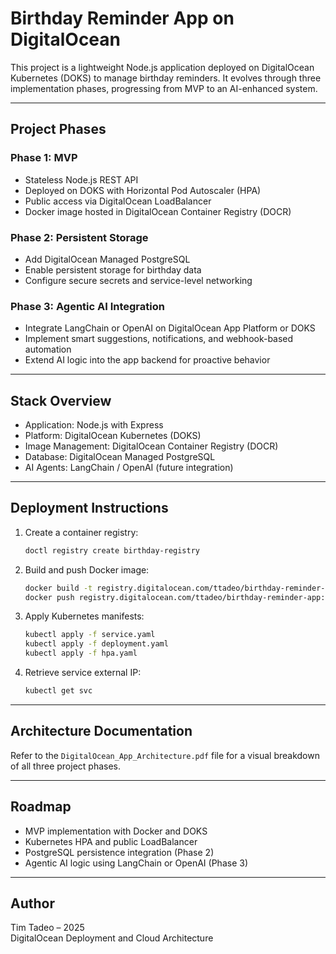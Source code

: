 
# Birthday Reminder App on DigitalOcean

This project is a lightweight Node.js application deployed on DigitalOcean Kubernetes (DOKS) to manage birthday reminders. It evolves through three implementation phases, progressing from MVP to an AI-enhanced system.

---

## Project Phases

### Phase 1: MVP

- Stateless Node.js REST API
- Deployed on DOKS with Horizontal Pod Autoscaler (HPA)
- Public access via DigitalOcean LoadBalancer
- Docker image hosted in DigitalOcean Container Registry (DOCR)

### Phase 2: Persistent Storage

- Add DigitalOcean Managed PostgreSQL
- Enable persistent storage for birthday data
- Configure secure secrets and service-level networking

### Phase 3: Agentic AI Integration

- Integrate LangChain or OpenAI on DigitalOcean App Platform or DOKS
- Implement smart suggestions, notifications, and webhook-based automation
- Extend AI logic into the app backend for proactive behavior

---

## Stack Overview

- Application: Node.js with Express
- Platform: DigitalOcean Kubernetes (DOKS)
- Image Management: DigitalOcean Container Registry (DOCR)
- Database: DigitalOcean Managed PostgreSQL
- AI Agents: LangChain / OpenAI (future integration)

---

## Deployment Instructions

1. Create a container registry:
   ```bash
   doctl registry create birthday-registry
   ```

2. Build and push Docker image:
   ```bash
   docker build -t registry.digitalocean.com/ttadeo/birthday-reminder-app:vX .
   docker push registry.digitalocean.com/ttadeo/birthday-reminder-app:vX
   ```

3. Apply Kubernetes manifests:
   ```bash
   kubectl apply -f service.yaml
   kubectl apply -f deployment.yaml
   kubectl apply -f hpa.yaml
   ```

4. Retrieve service external IP:
   ```bash
   kubectl get svc
   ```

---

## Architecture Documentation

Refer to the `DigitalOcean_App_Architecture.pdf` file for a visual breakdown of all three project phases.

---

## Roadmap

- MVP implementation with Docker and DOKS
- Kubernetes HPA and public LoadBalancer
- PostgreSQL persistence integration (Phase 2)
- Agentic AI logic using LangChain or OpenAI (Phase 3)

---

## Author

Tim Tadeo – 2025  
DigitalOcean Deployment and Cloud Architecture
